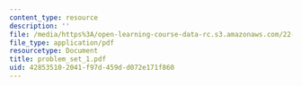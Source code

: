 ```yaml
---
content_type: resource
description: ''
file: /media/https%3A/open-learning-course-data-rc.s3.amazonaws.com/22-55j-principles-of-radiation-interactions-fall-2004/428535102041f97d459dd072e171f860_problem_set_1.pdf
file_type: application/pdf
resourcetype: Document
title: problem_set_1.pdf
uid: 42853510-2041-f97d-459d-d072e171f860
---
```

